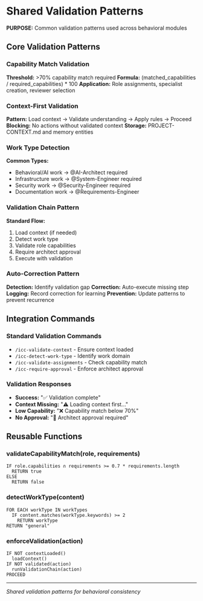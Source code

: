 # Shared Validation Patterns

**PURPOSE:** Common validation patterns used across behavioral modules

## Core Validation Patterns

### Capability Match Validation
**Threshold:** >70% capability match required
**Formula:** (matched_capabilities / required_capabilities) * 100
**Application:** Role assignments, specialist creation, reviewer selection

### Context-First Validation
**Pattern:** Load context → Validate understanding → Apply rules → Proceed
**Blocking:** No actions without validated context
**Storage:** PROJECT-CONTEXT.md and memory entities

### Work Type Detection
**Common Types:**
- Behavioral/AI work → @AI-Architect required
- Infrastructure work → @System-Engineer required  
- Security work → @Security-Engineer required
- Documentation work → @Requirements-Engineer

### Validation Chain Pattern
**Standard Flow:** 
1. Load context (if needed)
2. Detect work type
3. Validate role capabilities
4. Require architect approval
5. Execute with validation

### Auto-Correction Pattern
**Detection:** Identify validation gap
**Correction:** Auto-execute missing step
**Logging:** Record correction for learning
**Prevention:** Update patterns to prevent recurrence

## Integration Commands

### Standard Validation Commands
- `/icc-validate-context` - Ensure context loaded
- `/icc-detect-work-type` - Identify work domain
- `/icc-validate-assignments` - Check capability match
- `/icc-require-approval` - Enforce architect approval

### Validation Responses
- **Success:** "✅ Validation complete"
- **Context Missing:** "⚠️ Loading context first..."
- **Low Capability:** "❌ Capability match below 70%"
- **No Approval:** "🚫 Architect approval required"

## Reusable Functions

### validateCapabilityMatch(role, requirements)
```
IF role.capabilities ∩ requirements >= 0.7 * requirements.length
  RETURN true
ELSE
  RETURN false
```

### detectWorkType(content)
```
FOR EACH workType IN workTypes
  IF content.matches(workType.keywords) >= 2
    RETURN workType
RETURN "general"
```

### enforceValidation(action)
```
IF NOT contextLoaded()
  loadContext()
IF NOT validated(action)
  runValidationChain(action)
PROCEED
```

---
*Shared validation patterns for behavioral consistency*
